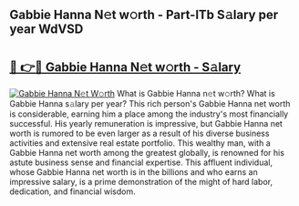 ## Gabbie Hanna N𝚎t w𝚘rth - Part-lTb S𝚊lary per year WdVSD

# <h2><a href="http://gc1xeov.nevu.top/?p=Gabbie+Hanna">🔗 👉🔴 Gabbie Hanna N𝚎t w𝚘rth - S𝚊lary</a></h2>

[![Gabbie Hanna N𝚎t W𝚘rth](https://i.imgur.com/Oavwk0R.jpeg)](http://gc1xeov.nevu.top/?p=Gabbie+Hanna)
What is Gabbie Hanna n𝚎t w𝚘rth? What is Gabbie Hanna s𝚊lary per year?
This rich person's Gabbie Hanna net worth is considerable, earning him a place among the industry's most financially successful. His yearly remuneration is impressive, but Gabbie Hanna net worth is rumored to be even larger as a result of his diverse business activities and extensive real estate portfolio. This wealthy man, with a Gabbie Hanna net worth among the greatest globally, is renowned for his astute business sense and financial expertise. This affluent individual, whose Gabbie Hanna net worth is in the billions and who earns an impressive salary, is a prime demonstration of the might of hard labor, dedication, and financial wisdom.
